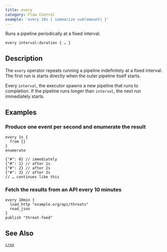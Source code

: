 ```yaml
---
title: every
category: Flow Control
example: 'every 10s { summarize sum(amount) }'
---
```


Runs a pipeline periodically at a fixed interval.

```tql
every interval:duration { … }
```

## Description

The `every` operator repeats running a pipeline indefinitely at a fixed
interval. The first run is starts directly when the outer pipeline itself
starts.

Every `interval`, the executor spawns a new pipeline that runs to completion. If
the pipeline runs longer than `interval`, the next run immediately starts.

## Examples

### Produce one event per second and enumerate the result

```tql
every 1s {
  from {}
}
enumerate
```

```tql
{"#": 0} // immediately
{"#": 1} // after 1s
{"#": 2} // after 2s
{"#": 3} // after 3s
// … continues like this
```

### Fetch the results from an API every 10 minutes

```tql
every 10min {
  load_http "example.org/api/threats"
  read_json
}
publish "threat-feed"
```

## See Also

[`cron`](/reference/operators/cron)
